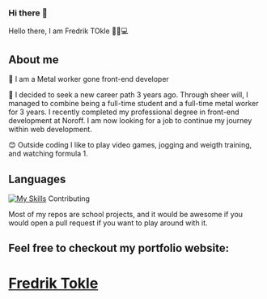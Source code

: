 ### Hi there 👋
Hello there, I am Fredrik TOkle 👋😊💻

## About me

🔭 I am a Metal worker gone front-end developer

🌱 I decided to seek a new career path 3 years ago. Through sheer will, I managed to combine being a full-time student and a full-time metal worker for 3 years. I recently completed my professional degree in front-end development at Noroff. I am now looking for a job to continue my journey within web development.

😊 Outside coding I like to play video games, jogging and weigth training, and watching formula 1.

## Languages
[![My Skills](https://skillicons.dev/icons?i=js,html,css,git,react,bootstrap,tailwind,sass)](https://skillicons.dev)
Contributing

Most of my repos are school projects, and it would be awesome if you would open a pull request if you want to play around with it.

## Feel free to checkout my portfolio website:

# [Fredrik Tokle](https://fredrik-tokle.netlify.app/)

